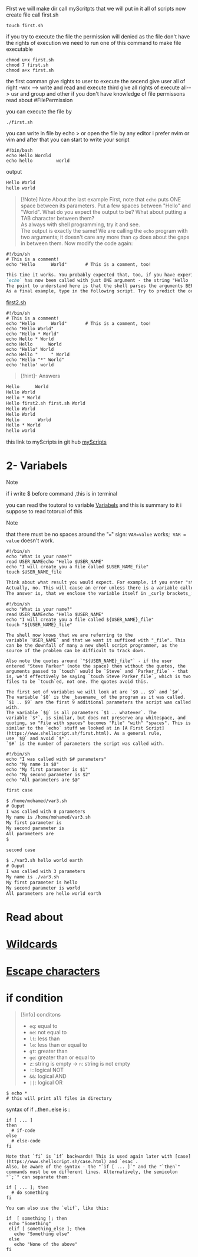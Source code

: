 FIrst we will make dir call myScritpts that we will put in it all of scripts 
now create file call  first.sh
```shell 
touch first.sh
```
if you try to execute the file the permission will denied as the file don't have the rights of execution 
we need to run one of this command to make file executable 
```shell 
chmod u+x first.sh 
chmod 7 first.sh
chmod a+x first.sh
```
the first comman give rights to user to execute 
the secend give user all of right -wrx --> write and read and execute 
third give all rights of execute all--> usr and group and other 
if you don't have knowledge of file permissons read about #FilePermission  

you can execute the file by 
```shell 
./first.sh
```
you can write in file by echo > or open the file by any editor i prefer nvim or vim and 
after that you can start to write your script 

```shell 
#!bin/bash
echo Hello Wordld
echo hello         world
```
output 
```md
Hello World
hello world
```

> [!Note] Note About the last example
> First, note that `echo` puts ONE space between its parameters. Put a few spaces between "Hello" and "World". What do you expect the output to be? What about putting a TAB character between them?  
As always with shell programming, try it and see.  
The output is exactly the same! We are calling the `echo` program with two arguments; it doesn't care any more than `cp` does about the gaps in between them. Now modify the code again:

```shell 
#!/bin/sh  
# This is a comment!  
echo "Hello      World"       # This is a comment, too!
```

```md
This time it works. You probably expected that, too, if you have experience of other programming languages. But the key to understanding what is going on with more complex command and shell script, is to understand and be able to explain: WHY?  
`echo` has now been called with just ONE argument - the string "Hello    World". It prints this out exactly.  
The point to understand here is that the shell parses the arguments BEFORE passing them on to the program being called. In this case, it strips the quotes but passes the string as one argument.  
As a final example, type in the following script. Try to predict the outcome before you run it:
```
[first2.sh](https://www.shellscript.sh/eg/first2.sh.txt)
```shell 
#!/bin/sh
# This is a comment!
echo "Hello      World"	      # This is a comment, too!
echo "Hello World"
echo "Hello * World"
echo Hello * World
echo Hello      World
echo "Hello" World
echo Hello "     " World
echo "Hello "*" World"
echo 'hello' world
```


>[!hint]- Answers
```md
Hello      World
Hello World
Hello * World
Hello first2.sh first.sh World
Hello World
Hello World
Hello       World
Hello * World
hello world
```


this link to myScripts in git hub [myScripts](https://github.com/Moosayed1/obsidianRepo/tree/main/Linux/myScripts)


# 2- Variabels 
>[!Note]
>if i write $ before command ,this is in terminal 

you can read the toutoral to variable [Variabels](https://www.shellscript.sh/variables1.html)
and this is summary to it 
i suppose to read totorual of this 
>[!Note]
>that there must be no spaces around the "`=`" sign: `VAR=value` works; 
>`VAR = value` doesn't work.

```shell
#!/bin/sh  
echo "What is your name?"  
read USER_NAMEecho "Hello $USER_NAME"  
echo "I will create you a file called $USER_NAME_file"  
touch $USER_NAME_file
```

```md
Think about what result you would expect. For example, if you enter "steve" as your USER_NAME, should the script create `steve_file`?  
Actually, no. This will cause an error unless there is a variable called `USER_NAME_file`. The shell does not know where the variable ends and the rest starts. How can we define this?  
The answer is, that we enclose the variable itself in _curly brackets_:
```

```shell
#!/bin/sh  
echo "What is your name?"  
read USER_NAMEecho "Hello $USER_NAME"  
echo "I will create you a file called ${USER_NAME}_file"  
touch "${USER_NAME}_file"
```

```shell
The shell now knows that we are referring to the variable `USER_NAME` and that we want it suffixed with "_file". This can be the downfall of many a new shell script programmer, as the source of the problem can be difficult to track down.

Also note the quotes around `"${USER_NAME}_file"` - if the user entered "Steve Parker" (note the space) then without the quotes, the arguments passed to `touch` would be `Steve` and `Parker_file` - that is, we'd effectively be saying `touch Steve Parker_file`, which is two files to be `touch`ed, not one. The quotes avoid this. 
```

```shell
The first set of variables we will look at are `$0 .. $9` and `$#`.  
The variable `$0` is the _basename_ of the program as it was called.  
`$1 .. $9` are the first 9 additional parameters the script was called with.  
The variable `$@` is all parameters `$1 .. whatever`. The variable `$*`, is similar, but does not preserve any whitespace, and quoting, so "File with spaces" becomes "File" "with" "spaces". This is similar to the `echo` stuff we looked at in [A First Script](https://www.shellscript.sh/first.html). As a general rule, use `$@` and avoid `$*`.  
`$#` is the number of parameters the script was called with.
```

```shell
#!/bin/sh
echo "I was called with $# parameters"
echo "My name is $0"
echo "My first parameter is $1"
echo "My second parameter is $2"
echo "All parameters are $@"
```

```txt
first case

$ /home/mohamed/var3.sh
# Ouput
I was called with 0 parameters
My name is /home/mohamed/var3.sh
My first parameter is
My second parameter is    
All parameters are 
$
```

```txt
second case

$ ./var3.sh hello world earth
# Ouput
I was called with 3 parameters
My name is ./var3.sh
My first parameter is hello
My second parameter is world
All parameters are hello world earth
```

# Read about 
#  [Wildcards](https://www.shellscript.sh/wildcards.html) 
# [Escape characters](https://www.shellscript.sh/escape.html) 

# if condition
>[!info] conditons
>- `eq`: equal to
>- `ne`: not equal to
>- `lt`: less than
>- `le`: less than or equal to
>- `gt`: greater than
>- `ge`: greater than or equal to
>- `z`: string is empty
-> `n`: string is not empty
>- `!`: logical NOT
>- `&&`: logical AND
>- `||`: logical OR

```shell
$ echo * 
# this will print all files in directory
```
syntax of if ..then..else is : 
```shell
if [ ... ]
then
  # if-code
else
  # else-code
fi

```

```shell
Note that `fi` is `if` backwards! This is used again later with [case](https://www.shellscript.sh/case.html) and `esac`.  
Also, be aware of the syntax - the "`if [ ... ]`" and the "`then`" commands must be on different lines. Alternatively, the semicolon "`;`" can separate them:

if [ ... ]; then
  # do something
fi
```

```shell
You can also use the `elif`, like this:

if  [ something ]; then
 echo "Something"
 elif [ something_else ]; then
   echo "Something else"
 else
   echo "None of the above"
fi
```

